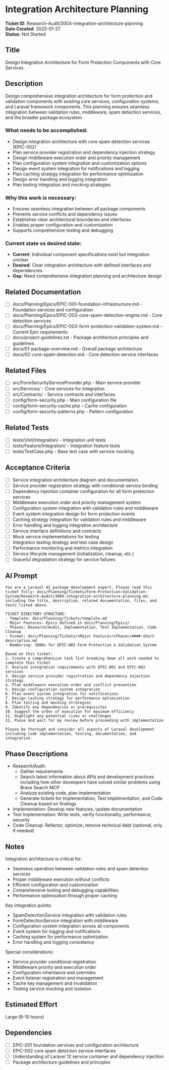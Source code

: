 # Integration Architecture Planning

**Ticket ID**: Research-Audit/3004-integration-architecture-planning  
**Date Created**: 2025-01-27  
**Status**: Not Started

## Title
Design Integration Architecture for Form Protection Components with Core Services

## Description
Design comprehensive integration architecture for form protection and validation components with existing core services, configuration systems, and Laravel framework components. This planning ensures seamless integration between validation rules, middleware, spam detection services, and the broader package ecosystem.

### What needs to be accomplished:
- Design integration architecture with core spam detection services (EPIC-002)
- Plan service provider registration and dependency injection strategy
- Design middleware execution order and priority management
- Plan configuration system integration and customization options
- Design event system integration for notifications and logging
- Plan caching strategy integration for performance optimization
- Design error handling and logging integration
- Plan testing integration and mocking strategies

### Why this work is necessary:
- Ensures seamless integration between all package components
- Prevents service conflicts and dependency issues
- Establishes clear architectural boundaries and interfaces
- Enables proper configuration and customization
- Supports comprehensive testing and debugging

### Current state vs desired state:
- **Current**: Individual component specifications exist but integration unclear
- **Desired**: Clear integration architecture with defined interfaces and dependencies
- **Gap**: Need comprehensive integration planning and architecture design

## Related Documentation
- [ ] docs/Planning/Epics/EPIC-001-foundation-infrastructure.md - Foundation services and configuration
- [ ] docs/Planning/Epics/EPIC-002-core-spam-detection-engine.md - Core detection services
- [ ] docs/Planning/Epics/EPIC-003-form-protection-validation-system.md - Current Epic requirements
- [ ] docs/project-guidelines.txt - Package architecture principles and guidelines
- [ ] docs/01-package-overview.md - Overall package architecture
- [ ] docs/02-core-spam-detection.md - Core detection service interfaces

## Related Files
- [ ] src/FormSecurityServiceProvider.php - Main service provider
- [ ] src/Services/ - Core services for integration
- [ ] src/Contracts/ - Service contracts and interfaces
- [ ] config/form-security.php - Main configuration file
- [ ] config/form-security-cache.php - Cache configuration
- [ ] config/form-security-patterns.php - Pattern configuration

## Related Tests
- [ ] tests/Unit/Integration/ - Integration unit tests
- [ ] tests/Feature/Integration/ - Integration feature tests
- [ ] tests/TestCase.php - Base test case with service mocking

## Acceptance Criteria
- [ ] Service integration architecture diagram and documentation
- [ ] Service provider registration strategy with conditional service binding
- [ ] Dependency injection container configuration for all form protection services
- [ ] Middleware execution order and priority management system
- [ ] Configuration system integration with validation rules and middleware
- [ ] Event system integration design for form protection events
- [ ] Caching strategy integration for validation rules and middleware
- [ ] Error handling and logging integration architecture
- [ ] Service interface definitions and contracts
- [ ] Mock service implementations for testing
- [ ] Integration testing strategy and test case design
- [ ] Performance monitoring and metrics integration
- [ ] Service lifecycle management (initialization, cleanup, etc.)
- [ ] Graceful degradation strategy for service failures

## AI Prompt
```
You are a Laravel AI package development expert. Please read this ticket fully: docs/Planning/Tickets/Form-Protection-Validation-System/Research-Audit/3004-integration-architecture-planning.md, including the title, description, related documentation, files, and tests listed above.

TICKET DIRECTORY STRUCTURE:
- Template: docs/Planning/Tickets/template.md
- Major Features: Epics defined in docs/Planning/Epics/
- Phases: Research/Audit, Implementation, Test Implementation, Code Cleanup
- Format: docs/Planning/Tickets/<Major Feature>/<Phase>/####-short-description.md
- Numbering: 3000s for EPIC-003 Form Protection & Validation System

Based on this ticket:
1. Create a comprehensive task list breaking down all work needed to complete this ticket
2. Analyze integration requirements with EPIC-001 and EPIC-002 services
3. Design service provider registration and dependency injection strategy
4. Plan middleware execution order and conflict prevention
5. Design configuration system integration
6. Plan event system integration for notifications
7. Design caching strategy for performance optimization
8. Plan testing and mocking strategies
9. Identify any dependencies or prerequisites
10. Suggest the order of execution for maximum efficiency
11. Highlight any potential risks or challenges
12. Pause and wait for my review before proceeding with implementation

Please be thorough and consider all aspects of Laravel development including code implementation, testing, documentation, and integration.
```

## Phase Descriptions
- Research/Audit: 
  - Gather requirements
  - Search latest information about APIs and development practices including how other developers have solved similar problems using Brave Search MCP
  - Analyze existing code, plan implementation
  - Generate tickets for Implementation, Test Implementation, and Code Cleanup based on findings
- Implementation: Develop new features, update documentation
- Test Implementation: Write tests, verify functionality, performance, security
- Code Cleanup: Refactor, optimize, remove technical debt (optional, only if needed)

## Notes
Integration architecture is critical for:
- Seamless operation between validation rules and spam detection services
- Proper middleware execution without conflicts
- Efficient configuration and customization
- Comprehensive testing and debugging capabilities
- Performance optimization through proper caching

Key integration points:
- SpamDetectionService integration with validation rules
- FormDetectionService integration with middleware
- Configuration system integration across all components
- Event system for logging and notifications
- Caching system for performance optimization
- Error handling and logging consistency

Special considerations:
- Service provider conditional registration
- Middleware priority and execution order
- Configuration inheritance and overrides
- Event listener registration and management
- Cache key management and invalidation
- Testing service mocking and isolation

## Estimated Effort
Large (8-10 hours)

## Dependencies
- [ ] EPIC-001 foundation services and configuration architecture
- [ ] EPIC-002 core spam detection service interfaces
- [ ] Understanding of Laravel 12 service container and dependency injection
- [ ] Package architecture guidelines and principles
